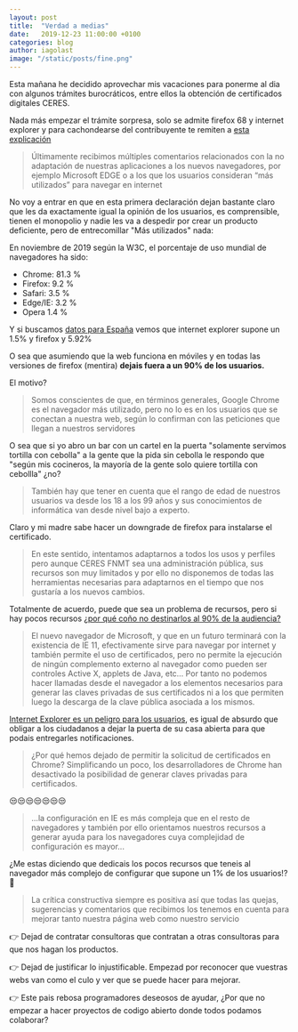 ```yaml
---
layout: post
title:  "Verdad a medias"
date:   2019-12-23 11:00:00 +0100
categories: blog
author: iagolast
image: "/static/posts/fine.png"
---
```


<amp-img layout="responsive" src="/static/posts/fine.png" width="800" height="815" alt="Esto es genial"></amp-img>

Esta mañana he decidido aprovechar mis vacaciones para ponerme al dia con algunos trámites burocráticos, entre ellos la obtención de certificados digitales CERES.

Nada más empezar el trámite sorpresa, solo se admite firefox 68 y internet explorer y para cachondearse del contribuyente te remiten a [esta explicación](http://tucertificadodigital.es/adaptacion-a-navegadores-y-otras-incidencias-con-el-certificado-digital/)

> Últimamente recibimos múltiples comentarios relacionados con la no adaptación de nuestras aplicaciones a los nuevos navegadores, por ejemplo Microsoft EDGE o a los que los usuarios consideran “más utilizados” para navegar en internet

No voy a entrar en que en esta primera declaración dejan bastante claro que les da exactamente igual la opinión de los usuarios, es comprensible, tienen el monopolio y nadie les va a despedir por crear un producto deficiente, pero de entrecomillar "Más utilizados" nada:

En noviembre de 2019 según la W3C, el porcentaje de uso mundial de navegadores ha sido:

- Chrome: 81.3 %
- Firefox: 9.2 %
- Safari: 3.5 %
- Edge/IE: 3.2 %
- Opera 1.4 %

Y si buscamos [datos para España](https://gs.statcounter.com/browser-market-share/all/spain) vemos que internet explorer supone un 1.5% y firefox y 5.92%

O sea que asumiendo que la web funciona en móviles y en todas las versiones de firefox (mentira) **dejais fuera a un 90% de los usuarios.**

El motivo?

> Somos conscientes de que, en términos generales, Google Chrome es el navegador más utilizado, pero no lo es en los usuarios que se conectan a nuestra web, según lo confirman con las peticiones que llegan a nuestros servidores

O sea que si yo abro un bar con un cartel en la puerta "solamente servimos tortilla con cebolla" a la gente que la pida sin cebolla le respondo que "según mis cocineros, la mayoría de la gente solo quiere tortilla con cebollla" ¿no?


> También hay que tener en cuenta que el rango de edad de nuestros usuarios va desde los 18 a los 99 años y sus conocimientos de informática van desde nivel bajo a experto.

Claro y mi madre sabe hacer un downgrade de firefox para instalarse el certificado.

> En este sentido, intentamos adaptarnos a todos los usos y perfiles pero aunque CERES FNMT sea una administración pública, sus recursos son muy limitados y por ello no disponemos de todas las herramientas necesarias para adaptarnos en el tiempo que nos gustaría a los nuevos cambios.

Totalmente de acuerdo, puede que sea un problema de recursos, pero si hay pocos recursos [¿por qué coño no destinarlos al 90% de la audiencia?](https://es.wikipedia.org/wiki/Ley_de_Amdahl)

> El nuevo navegador de Microsoft, y que en un futuro terminará con la existencia de IE 11, efectivamente sirve para navegar por internet y también permite el uso de certificados, pero no permite la ejecución de ningún complemento externo al navegador como pueden ser controles Active X, applets de Java, etc… Por tanto no podemos hacer llamadas desde el navegador a los elementos necesarios para generar las claves privadas de sus certificados ni a los que permiten luego la descarga de la clave pública asociada a los mismos.

[Internet Explorer es un peligro para los usuarios](https://www.zdnet.com/article/microsoft-security-chief-ie-is-not-a-browser-so-stop-using-it-as-your-default/), es igual de absurdo que obligar a los ciudadanos a dejar la puerta de su casa abierta para que podais entregarles notificaciones.

> ¿Por qué hemos dejado de permitir la solicitud de certificados en Chrome? Simplificando un poco, los desarrolladores de Chrome han desactivado la posibilidad de generar claves privadas para certificados.

😒😒😒😒😒😒😒


> ...la configuración en IE es más compleja que en el resto de navegadores y también por ello orientamos nuestros recursos a generar ayuda para los navegadores cuya complejidad de configuración es mayor...

¿Me estas diciendo que dedicais los pocos recursos que teneis al navegador más complejo de configurar que supone un 1% de los usuarios!? 🤨

> La crítica constructiva siempre es positiva así que todas las quejas, sugerencias y comentarios que recibimos los tenemos en cuenta para mejorar tanto nuestra página web como nuestro servicio

 👉 Dejad de contratar consultoras que contratan a otras consultoras para que nos hagan los productos.

 👉 Dejad de justificar lo injustificable. Empezad por reconocer que vuestras webs van como el culo y ver que se puede hacer para mejorar.

 👉 Este pais rebosa programadores deseosos de ayudar, ¿Por que no empezar a hacer proyectos de codigo abierto donde todos podamos colaborar?

